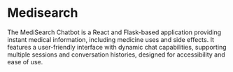 # Medisearch
The MediSearch Chatbot is a React and Flask-based application providing instant medical information, including medicine uses and side effects. It features a user-friendly interface with dynamic chat capabilities, supporting multiple sessions and conversation histories, designed for accessibility and ease of use.
